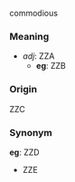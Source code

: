 commodious
### Meaning
+ _adj_: ZZA
	+ __eg__: ZZB

### Origin

ZZC

### Synonym

__eg__: ZZD

+ ZZE


